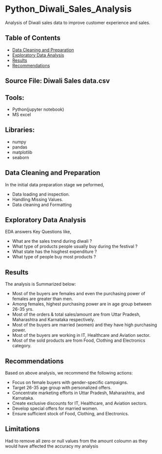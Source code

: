 # Python_Diwali_Sales_Analysis
Analysis of Diwali sales data to improve customer experience and sales.

## Table of Contents
- [Data Cleaning and Preparation](#data-cleaning-and-preparation)
- [Exploratory Data Analysis](#exploratory-data-analysis)
- [Results](#results)
- [Recommendations](#recommendations)

## Source File: Diwali Sales data.csv
## Tools: 
- Python(jupyter notebook)
- MS excel
## Libraries: 
- numpy
- pandas
- matplotlib
- seaborn

## Data Cleaning and Preparation
In the initial data preparation stage we peformed,
- Data loading and inspection.
- Handling Missing Values.
- Data cleaning and Formatting

## Exploratory Data Analysis 
EDA answers Key Questions like,
- What are the sales trend during diwali ?
- What type of products people usually buy during the festival ?
- What state has the hisghest expenditure ?
- What type of people buy most products ?

## Results 
The analysis is Summarized below:
- Most of the buyers are females and even the purchasing power of females are greater than men.
- Among females, highest purchasing power are in age group between 26-35 yrs.
- Most of the orders & total sales/amount are from Uttar Pradesh, Maharashtra and Karnataka respectively.
- Most of the buyers are married (women) and they have high purchasing power.
- Most of the buyers are working in IT, Healthcare and Aviation sector.
- Most of the sold products are from Food, Clothing and Electronics category.

## Recommendations
Based on above analysis, we recommend the following actions:
- Focus on female buyers with gender-specific campaigns.
- Target 26-35 age group with personalized offers.
- Concentrate marketing efforts in Uttar Pradesh, Maharashtra, and Karnataka.
- Create exclusive discounts for IT, Healthcare, and Aviation sectors.
- Develop special offers for married women.
- Ensure sufficient stock of Food, Clothing, and Electronics.

## Limitations
Had to remove all zero or null values from the amount coloumn as they would have affected the accuracy my analysis


  

